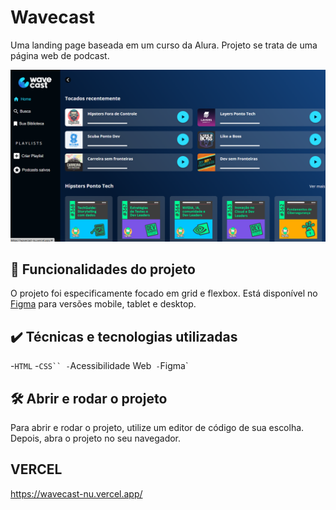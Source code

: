 # Wavecast

Uma landing page baseada em um curso da Alura. Projeto se trata de uma página web de podcast.

<img src="./src/screenshot.png" alt="Wavecast">

## 🔨 Funcionalidades do projeto

O projeto foi especificamente focado em grid e flexbox. Está disponível no [Figma](https://www.figma.com/design/OkuJrConH0zKqaz6awMDvd/WaveCast-%7C-Curso-de-Grid?node-id=10701-36&t=6XPBUJfuf0f3GXMz-0) para versões mobile, tablet e desktop.

## ✔️ Técnicas e tecnologias utilizadas

-`HTML`
-`CSS``
-`Acessibilidade Web`
-`Figma`

## 🛠️ Abrir e rodar o projeto

Para abrir e rodar o projeto, utilize um editor de código de sua escolha.
Depois, abra o projeto no seu navegador.

## VERCEL 
https://wavecast-nu.vercel.app/
